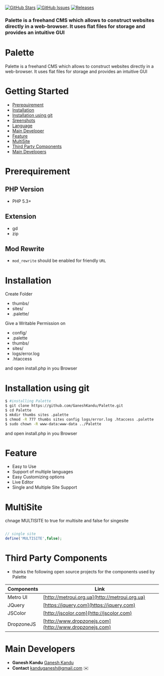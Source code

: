[![GitHub Stars](https://img.shields.io/github/stars/GaneshKandu/Palette.svg)](https://github.com/GaneshKandu/Palette/stargazers)
[![GitHub Issues](https://img.shields.io/github/issues/GaneshKandu/Palette.svg)](https://github.com/GaneshKandu/Palette/issues) 
[![Releases](https://img.shields.io/github/release/GaneshKandu/Palette.svg)](https://github.com/GaneshKandu/Palette/releases) 

### Palette is a freehand CMS which allows to construct websites directly in a web-browser. It uses flat files for storage and provides an intuitive GUI

# Palette

Palette is a freehand CMS which allows to construct websites directly in a web-browser. It uses flat files for storage and provides an intuitive GUI

# Getting Started

+ [Prerequirement](#prerequirement)
+ [Installation](#installation)
+ [Installation using git](#installation-using-git)
+ [Sreenshots](https://github.com/GaneshKandu/Palette/blob/master/SCREENSHOTS.md)
+ [Language](https://github.com/GaneshKandu/Palette/blob/master/lang/LANGUAGE.md)
+ [Main Developer](#main-developers)
+ [Feature](#feature)
+ [MultiSite](#multisite)
+ [Third Party Components](#third-party-components)
+ [Main Developers](#main-developers)

# Prerequirement
## PHP Version

* PHP 5.3+

## Extension

* gd
* zip

## Mod Rewrite

* ``` mod_rewrite ``` should be enabled for friendly ``` URL ```

# Installation

Create Folder

* thumbs/
* sites/
* .palette/

Give a Writable Permission on
* config/
* .palette
* thumbs/
* sites/
* logs/error.log
* .htaccess

and open install.php in you Browser

# Installation using git

```sh
$ #installing Palette
$ git clone https://github.com/GaneshKandu/Palette.git
$ cd Palette
$ mkdir thumbs sites .palette
$ chmod -R 777 thumbs sites config logs/error.log .htaccess .palette
$ sudo chown -R www-data:www-data ../Palette
```
and open install.php in you Browser

# Feature

* Easy to Use
* Support of multiple languages
* Easy Customizing options
* Live Editor
* Single and Multiple Site Support

# MultiSite

chnage MULTISITE to true for multisite and false for singesite

```php

// single site
define('MULTISITE',false);

```

# Third Party Components

* thanks the following open source projects for the components used by Palette

|Components|Link|
|---|---|
|Metro UI|[http://metroui.org.ua](http://metroui.org.ua)|
|JQuery|[https://jquery.com](https://jquery.com)|
|JSColor|[http://jscolor.com](http://jscolor.com)|
|DropzoneJS|[http://www.dropzonejs.com](http://www.dropzonejs.com)|

# Main Developers

* **Ganesh Kandu** [Ganesh Kandu](https://github.com/GaneshKandu)
* **Contact** [kanduganesh@gmail.com](mailto:kanduganesh@gmail.com) :envelope:

